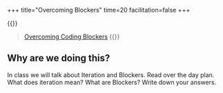 +++
title="Overcoming Blockers"
time=20
facilitation=false
+++

{{<note type="narrative" title="Reading">}}

> [Overcoming Coding Blockers](https://www.linkedin.com/pulse/how-overcome-coding-blockers-kingsley-ibe/)
> {{</note>}}

## Why are we doing this?

In class we will talk about Iteration and Blockers. Read over the day plan. What does iteration mean? What are Blockers? Write down your answers.
